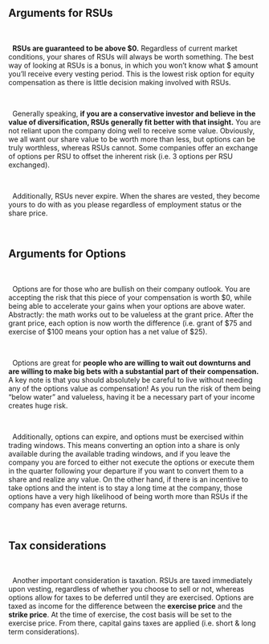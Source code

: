 ## Arguments for RSUs

&nbsp;  

  **RSUs are guaranteed to be above $0.** Regardless of current market conditions, your shares of RSUs will always be worth something. The best way of looking at RSUs is a bonus, in which you won’t know what $ amount you’ll receive every vesting period. This is the lowest risk option for equity compensation as there is little decision making involved with RSUs.

&nbsp;  

  Generally speaking, **if you are a conservative investor and believe in the value of diversification, RSUs generally fit better with that insight.** You are not reliant upon the company doing well to receive some value. Obviously, we all want our share value to be worth more than less, but options can be truly worthless, whereas RSUs cannot. Some companies offer an exchange of options per RSU to offset the inherent risk (i.e. 3 options per RSU exchanged).

&nbsp;  

  Additionally, RSUs never expire. When the shares are vested, they become yours to do with as you please regardless of employment status or the share price.

&nbsp;  

## Arguments for Options

&nbsp;  

  Options are for those who are bullish on their company outlook. You are accepting the risk that this piece of your compensation is worth $0, while being able to accelerate your gains when your options are above water. Abstractly: the math works out to be valueless at the grant price. After the grant price, each option is now worth the difference (i.e. grant of $75 and exercise of $100 means your option has a net value of $25).

&nbsp;  

  Options are great for **people who are willing to wait out downturns and are willing to make big bets with a substantial part of their compensation.** A key note is that you should absolutely be careful to live without needing any of the options value as compensation! As you run the risk of them being “below water” and valueless, having it be a necessary part of your income creates huge risk.

&nbsp;  

  Additionally, options can expire, and options must be exercised within trading windows. This means converting an option into a share is only available during the available trading windows, and if you leave the company you are forced to either not execute the options or execute them in the quarter following your departure if you want to convert them to a share and realize any value. On the other hand, if there is an incentive to take options and the intent is to stay a long time at the company, those options have a very high likelihood of being worth more than RSUs if the company has even average returns.

&nbsp;  

## Tax considerations

&nbsp;  

  Another important consideration is taxation. RSUs are taxed immediately upon vesting, regardless of whether you choose to sell or not, whereas options allow for taxes to be deferred until they are exercised. Options are taxed as income for the difference between the **exercise price** and the **strike price**. At the time of exercise, the cost basis will be set to the exercise price. From there, capital gains taxes are applied (i.e. short & long term considerations).